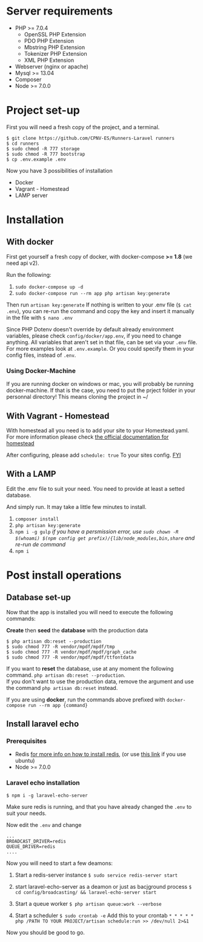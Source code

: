# Server requirements
- PHP >= 7.0.4
    - OpenSSL PHP Extension
    - PDO PHP Extension
    - Mbstring PHP Extension
    - Tokenizer PHP Extension
    - XML PHP Extension
- Webserver (nginx or apache)
- Mysql >= 13.04
- Composer
- Node >= 7.0.0

# Project set-up

First you will need a fresh copy of the project, and a terminal.
```
$ git clone https://github.com/CPNV-ES/Runners-Laravel runners
$ cd runners
$ sudo chmod -R 777 storage
$ sudo chmod -R 777 bootstrap
$ cp .env.example .env
```

Now you have 3 possibilities of installation
* Docker
* Vagrant - Homestead
* LAMP server

# Installation

## With docker

First get yourself a fresh copy of docker, with docker-compose **>= 1.8** (we need api v2).

Run the following:
1. `sudo docker-compose up -d`
2. `sudo docker-compose run --rm app php artisan key:generate`

Then run `artisan key:generate`
If nothing is written to your .env file (`$ cat .env`), you can re-run the command and copy the key and insert it manually in the file with `$ nano .env`


Since PHP Dotenv doesn't override by default already environment variables, please check `config/docker/app.env`, if you need to change anything.
All variables that aren't set in that file, can be set via your `.env` file.
For more examples look at `.env.example`.
Or you could specify them in your config files, instead of `.env`.

### Using Docker-Machine
If you are running docker on windows or mac, you will probably be running docker-machine. If that is the case, you need to put the prject folder in your personnal directory!
This means cloning the project in ~/

## With Vagrant - Homestead
With homestead all you need is to add your site to your Homestead.yaml.
For more information please check [the official documentation for homestead](https://laravel.com/docs/5.4/homestead#configuring-homestead)

After configuring, please add
`schedule: true`
To your sites config. [FYI](https://laravel.com/docs/5.4/homestead#configuring-cron-schedules)

## With a LAMP

Edit the .env file to suit your need. You need to provide at least a setted database.

And simply run. It may take a little few minutes to install.
1. `composer install`
2. `php artisan key:generate`  
3. `npm i -g gulp`  _if you have a persmission error, use `sudo chown -R $(whoami) $(npm config get prefix)/{lib/node_modules,bin,share` and re-run de command_
4. `npm i`  







# Post install operations

## Database set-up
Now that the app is installed you will need to execute the following commands:

**Create** then **seed** the **database** with the production data
```
$ php artisan db:reset --production
$ sudo chmod 777 -R vendor/mpdf/mpdf/tmp
$ sudo chmod 777 -R vendor/mpdf/mpdf/graph_cache
$ sudo chmod 777 -R vendor/mpdf/mpdf/ttfontdata
```

If you want to **reset** the database, use at any moment the following command.
`php artisan db:reset --production`.  
If you don't want to use the production data, remove the argument and use the command `php artisan db:reset` instead.

If you are using **docker**, run the commands above prefixed with `docker-compose run --rm app {command}`

## Install laravel echo

### Prerequisites

- Redis [for more info on how to install redis]((https://redis.io/download)), (or use [this link](https://www.digitalocean.com/community/tutorials/how-to-install-and-configure-redis-on-ubuntu-16-04) if you use ubuntu)
- Node >= 7.0.0

### Laravel echo installation

```
$ npm i -g laravel-echo-server
```

Make sure redis is running, and that you have already changed the `.env` to suit your needs.

Now edit the `.env` and change
```
...
BROADCAST_DRIVER=redis
QUEUE_DRIVER=redis
....
```

Now you will need to start a few deamons:
1. Start a redis-server instance
    `$ sudo service redis-server start`
2. start laravel-echo-server as a deamon or just as bacjground process
   `$ cd config/broadcasting/ && laravel-echo-server start`

3. Start a queue worker
   `$ php artisan queue:work --verbose`

4. Start a scheduler
    `$ sudo crontab -e`
    Add this to your crontab
    `* * * * * php /PATH TO YOUR PROJECT/artisan schedule:run >> /dev/null 2>&1`

Now you should be good to go.
